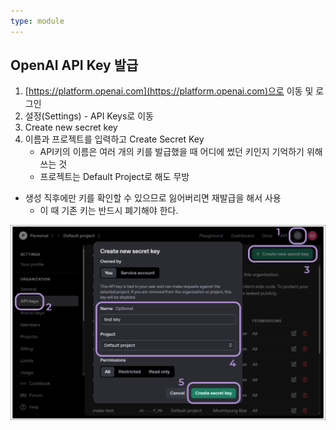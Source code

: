 ```yaml
---
type: module
---
```

## OpenAI API Key 발급

1. [https://platform.openai.com](https://platform.openai.com)으로 이동 및 로그인
2. 설정(Settings) - API Keys로 이동
3. Create new secret key
4. 이름과 프로젝트를 입력하고 Create Secret Key
	- API키의 이름은 여러 개의 키를 발급했을 때 어디에 썼던 키인지 기억하기 위해 쓰는 것
	- 프로젝트는 Default Project로 해도 무방
- 생성 직후에만 키를 확인할 수 있으므로 잃어버리면 재발급을 해서 사용
	- 이 때 기존 키는 반드시 폐기해야 한다.

![](../attachments/chatgpt-api_key.png)